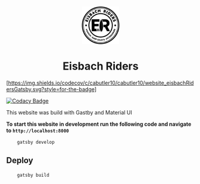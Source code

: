 <p align="center"><img alt="EisbachRiders" src="./src/assets/logos/logoBlack.png" width="100" /></p>
<h1 align="center">
  Eisbach Riders
</h1>

[https://img.shields.io/codecov/c/cabutler10/cabutler10/website_eisbachRidersGatsby.svg?style=for-the-badge]

[![Codacy Badge](https://api.codacy.com/project/badge/Grade/29ebed3b89d24f06a40c871a048ccc6a)](https://app.codacy.com/app/cabutler10/website_EisbachRidersGatsby?utm_source=github.com&utm_medium=referral&utm_content=cabutler10/website_EisbachRidersGatsby&utm_campaign=Badge_Grade_Dashboard)

This website was build with Gastby and Material UI

**To start this website in development run the following code and navigate to `http://localhost:8000`**

```
    gatsby develop
```

## Deploy

```
    gatsby build
```
